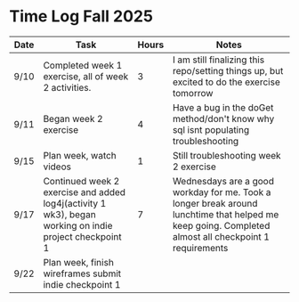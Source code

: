 # Time Log Fall 2025

| Date | Task | Hours | Notes|
|------|------|-------|------|
| 9/10 | Completed week 1 exercise, all of week 2 activities. | 3 | I am still finalizing this repo/setting things up, but excited to do the exercise tomorrow |
| 9/11 | Began week 2 exercise | 4 | Have a bug in the doGet method/don't know why sql isnt populating troubleshooting |
| 9/15 | Plan week, watch videos | 1 | Still troubleshooting week 2 exercise  |
| 9/17 | Continued week 2 exercise and added log4j(activity 1 wk3), began working on indie project checkpoint 1 | 7 | Wednesdays are a good workday for me. Took a longer break around lunchtime that helped me keep going. Completed almost all checkpoint 1 requirements |
| 9/22 | Plan week, finish wireframes submit indie checkpoint 1 |  |  |
